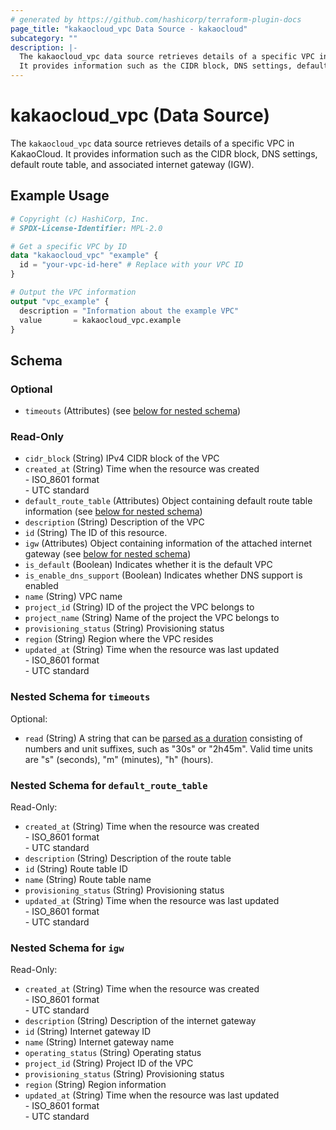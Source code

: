 ```yaml
---
# generated by https://github.com/hashicorp/terraform-plugin-docs
page_title: "kakaocloud_vpc Data Source - kakaocloud"
subcategory: ""
description: |-
  The kakaocloud_vpc data source retrieves details of a specific VPC in KakaoCloud.
  It provides information such as the CIDR block, DNS settings, default route table, and associated internet gateway (IGW).
---
```


# kakaocloud_vpc (Data Source)

The `kakaocloud_vpc` data source retrieves details of a specific VPC in KakaoCloud.
It provides information such as the CIDR block, DNS settings, default route table, and associated internet gateway (IGW).

## Example Usage

```terraform
# Copyright (c) HashiCorp, Inc.
# SPDX-License-Identifier: MPL-2.0

# Get a specific VPC by ID
data "kakaocloud_vpc" "example" {
  id = "your-vpc-id-here" # Replace with your VPC ID
}

# Output the VPC information
output "vpc_example" {
  description = "Information about the example VPC"
  value       = kakaocloud_vpc.example
}
```

<!-- schema generated by tfplugindocs -->
## Schema

### Optional

- `timeouts` (Attributes) (see [below for nested schema](#nestedatt--timeouts))

### Read-Only

- `cidr_block` (String) IPv4 CIDR block of the VPC
- `created_at` (String) Time when the resource was created<br/> - ISO_8601 format<br/> - UTC standard
- `default_route_table` (Attributes) Object containing default route table information (see [below for nested schema](#nestedatt--default_route_table))
- `description` (String) Description of the VPC
- `id` (String) The ID of this resource.
- `igw` (Attributes) Object containing information of the attached internet gateway (see [below for nested schema](#nestedatt--igw))
- `is_default` (Boolean) Indicates whether it is the default VPC
- `is_enable_dns_support` (Boolean) Indicates whether DNS support is enabled
- `name` (String) VPC name
- `project_id` (String) ID of the project the VPC belongs to
- `project_name` (String) Name of the project the VPC belongs to
- `provisioning_status` (String) Provisioning status
- `region` (String) Region where the VPC resides
- `updated_at` (String) Time when the resource was last updated<br/> - ISO_8601 format<br/> - UTC standard

<a id="nestedatt--timeouts"></a>
### Nested Schema for `timeouts`

Optional:

- `read` (String) A string that can be [parsed as a duration](https://pkg.go.dev/time#ParseDuration) consisting of numbers and unit suffixes, such as "30s" or "2h45m". Valid time units are "s" (seconds), "m" (minutes), "h" (hours).


<a id="nestedatt--default_route_table"></a>
### Nested Schema for `default_route_table`

Read-Only:

- `created_at` (String) Time when the resource was created<br/> - ISO_8601 format<br/> - UTC standard
- `description` (String) Description of the route table
- `id` (String) Route table ID
- `name` (String) Route table name
- `provisioning_status` (String) Provisioning status
- `updated_at` (String) Time when the resource was last updated<br/> - ISO_8601 format<br/> - UTC standard


<a id="nestedatt--igw"></a>
### Nested Schema for `igw`

Read-Only:

- `created_at` (String) Time when the resource was created<br/> - ISO_8601 format<br/> - UTC standard
- `description` (String) Description of the internet gateway
- `id` (String) Internet gateway ID
- `name` (String) Internet gateway name
- `operating_status` (String) Operating status
- `project_id` (String) Project ID of the VPC
- `provisioning_status` (String) Provisioning status
- `region` (String) Region information
- `updated_at` (String) Time when the resource was last updated<br/> - ISO_8601 format<br/> - UTC standard
